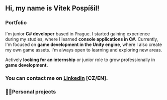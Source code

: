 ## Hi, my name is Vítek Pospíšil!

### Portfolio
I'm junior **C# developer** based in Prague. I started gaining experience during my studies, where I learned **console applications in C#.** Currently, I'm focused on **game development in the Unity engine**, where I also create my own game assets. I'm always open to learning and exploring new areas.

Actively **looking for an internship** or junior role to grow professionally in **game development.**
### You can contact me on [Linkedin](https://www.linkedin.com/in/vítek-pospíšil-091b41370) [CZ/EN].

### 👨‍💻Personal projects


